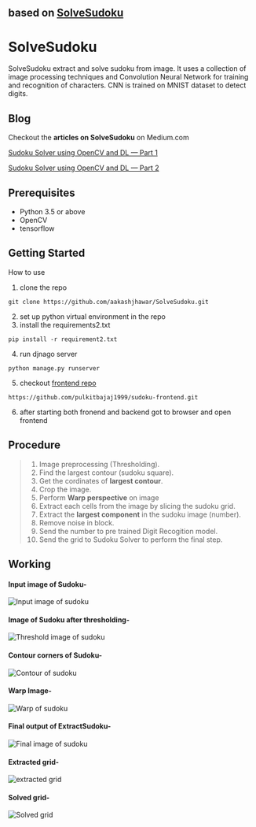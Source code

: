 
## based on [SolveSudoku](https://github.com/aakashjhawar/SolveSudoku/tree/master)


# SolveSudoku 
SolveSudoku extract and solve sudoku from image. It uses a collection of image processing techniques and Convolution Neural Network for training and recognition of characters.
CNN is trained on MNIST dataset to detect digits.

## Blog
Checkout the **articles on SolveSudoku** on Medium.com 

[Sudoku Solver using OpenCV and DL — Part 1](https://medium.com/@aakashjhawar/sudoku-solver-using-opencv-and-dl-part-1-490f08701179)

[Sudoku Solver using OpenCV and DL — Part 2](https://medium.com/@aakashjhawar/sudoku-solver-using-opencv-and-dl-part-2-bbe0e6ac87c5)

 
## Prerequisites

- Python 3.5 or above
- OpenCV
- tensorflow

## Getting Started
How to use
1. clone the repo
```
git clone https://github.com/aakashjhawar/SolveSudoku.git
```
2. set up python virtual environment in the repo
3. install the requirements2.txt
```
pip install -r requirement2.txt
```
4. run djnago server
```
python manage.py runserver
```
5. checkout [frontend repo](https://github.com/pulkitbajaj1999/sudoku-frontend)
```
https://github.com/pulkitbajaj1999/sudoku-frontend.git
```
6. after starting both fronend and backend got to browser and open frontend

## Procedure
 > 1. Image preprocessing (Thresholding).
 > 2. Find the largest contour (sudoku square).
 > 3. Get the cordinates of **largest contour**.
 > 4. Crop the image.
 > 5. Perform **Warp perspective** on image
 > 5. Extract each cells from the image by slicing the sudoku grid.
 > 6. Extract the **largest component** in the sudoku image (number).
 > 7. Remove noise in block.
 > 8. Send the number to pre trained Digit Recogition model.
 > 9. Send the grid to Sudoku Solver to perform the final step.
## Working 

#### Input image of Sudoku-
![Input image of sudoku](https://github.com/aakashjhawar/SolveSudoku/blob/master/images/sudoku.jpg)

#### Image of Sudoku after thresholding-
![Threshold image of sudoku](https://github.com/aakashjhawar/SolveSudoku/blob/master/images/threshold.jpg)

#### Contour corners of Sudoku-
![Contour of sudoku](https://github.com/aakashjhawar/SolveSudoku/blob/master/images/contour.jpg)

#### Warp Image-
![Warp of sudoku](https://github.com/aakashjhawar/SolveSudoku/blob/master/images/warp.jpg)

#### Final output of ExtractSudoku-
![Final image of sudoku](https://github.com/aakashjhawar/SolveSudoku/blob/master/images/final.jpg)


#### Extracted grid-
![extracted grid](https://github.com/aakashjhawar/SolveSudoku/blob/master/images/extracted_grid.png)

#### Solved grid-
![Solved grid](https://github.com/aakashjhawar/SolveSudoku/blob/master/images/solved_grid.png)



